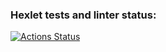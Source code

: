 ### Hexlet tests and linter status:
[![Actions Status](https://github.com/Mikhail325/php-project-57/workflows/hexlet-check/badge.svg)](https://github.com/Mikhail325/php-project-57/actions)